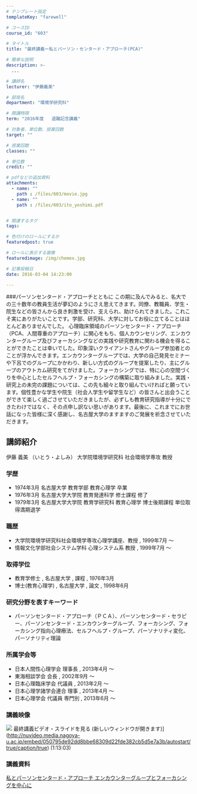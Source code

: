 ```yaml
---
# テンプレート指定
templateKey: "farewell"

# コースID
course_id: "603"

# タイトル
title: "最終講義ー私とパーソン・センタード・アプローチ(PCA)"

# 簡単な説明
description: >-
  ...

# 講師名
lecturer: "伊藤義美"

# 部局名
department: "環境学研究科"

# 開講時限
term: "2016年度	退職記念講義"

# 対象者、単位数、授業回数
target: ""

# 授業回数
classes: ""

# 単位数
credit: ""

# pdfなどの追加資料
attachments: 
  - name: "" 
    path : /files/603/movie.jpg
  - name: "" 
    path : /files/603/ito_yoshimi.pdf


# 関連するタグ
tags:

# 色付けのロールにするか
featuredpost: true

# ロールに表示する画像
featuredimage: /img/chemex.jpg

# 記事投稿日
date: 2016-03-04 14:23:00

---
```

###パーソンセンタード・アプローチとともに この期に及んでみると、名大での三十数年の教員生活が夢幻のようにさえ思えてきます。同僚、教職員、学生・院生などの皆さんから良き刺激を受け、支えられ、助けられてきました。これこそ実にありがたいことです。学部、研究科、大学に対してお役に立てることはほとんどありませんでした。 心理臨床領域のパーソンセンタード・アプローチ（PCA、人間尊重のアプローチ）に関心をもち、個人カウンセリング、エンカウンターグループ及びフォーカシングなどの実践や研究教育に関わる機会を得ることができたことは幸いでした。印象深いクライアントさんやグループ参加者とのことが浮かんできます。エンカウンターグループでは、大学の自己発見セミナーや下呂でのグループにかかわり、新しい方式のグループを提案したり、主にグループのアウトカム研究をてがけました。フォーカシングでは、特に心の空間づくりを中心としたセルフヘルプ・フォーカシングの構築に取り組みました。実践・研究上の未完の課題については、この先も細々と取り組んでいければと願っています。個性豊かな学生や院生（社会人学生や留学生など）の皆さんと出会うことができて楽しく過ごさせていただきましたが、必ずしも教育研究指導が十分にできたわけではなく、その点申し訳ない思いがあります。最後に、これまでにお世話になった皆様に深く感謝し、名古屋大学のますますのご発展を祈念させていただきます。
## 講師紹介

伊藤 義美 （いとう・よしみ） 大学院環境学研究科 社会環境学専攻 教授 

### 学歴

  * 1974年3月 名古屋大学 教育学部 教育心理学 卒業
  * 1976年3月 名古屋大学大学院 教育発達科学 修士課程 修了
  * 1979年3月 名古屋大学大学院 教育学研究科 教育心理学 博士後期課程 単位取得満期退学

### 職歴

  * 大学院環境学研究科社会環境学専攻心理学講座、教授 , 1999年7月 ～
  * 情報文化学部社会システム学科 心理システム系 教授 , 1999年7月 ～

### 取得学位

  * 教育学修士 , 名古屋大学 , 課程 , 1976年3月
  * 博士(教育心理学) , 名古屋大学 , 論文 , 1998年6月

### 研究分野を表すキーワード

  * パーソンセンタード・アプローチ（ＰＣＡ）、パーソンセンタード・セラピー、パーソンセンタード・エンカウンターグループ、フォーカシング、フォーカシング指向心理療法、セルフヘルプ・グループ、パーソナリティ変化、パーソナリティ理論

### 所属学会等

  * 日本人間性心理学会 理事長 , 2013年4月 ～ 
  * 東海相談学会 会長 , 2002年9月 ～ 
  * 日本心理臨床学会 代議員 , 2013年2月 ～ 
  * 日本心理学諸学会連合 理事 , 2013年4月 ～ 
  * 日本心理学会 代議員 専門別 , 2013年6月 ～
### 講義映像


![](/files/603/movie.jpg) 最終講義ビデオ・スライドを見る (新しいウィンドウが開きます)](http://nuvideo.media.nagoya-u.ac.jp/embed/050795de92dd8bbe68309d22fde382cb5d5e7a3b/autostart/true/caption/true) (1:13:03) 

  
### 講義資料  

[私とパーソンセンタード・アプローチ エンカウンターグループとフォーカシングを中心に](/files/603/ito_yoshimi.pdf) 

